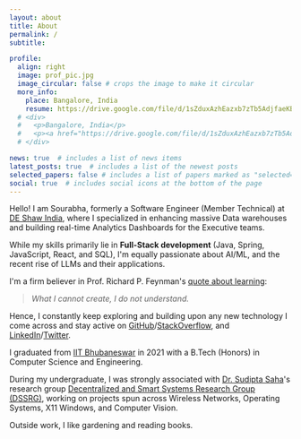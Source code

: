 ```yaml
---
layout: about
title: About
permalink: /
subtitle: 

profile:
  align: right
  image: prof_pic.jpg
  image_circular: false # crops the image to make it circular
  more_info:
    place: Bangalore, India
    resume: https://drive.google.com/file/d/1sZduxAzhEazxb7zTb5AdjfaeKBOBcW6c/view
  # <div>
  #   <p>Bangalore, India</p>
  #   <p><a href="https://drive.google.com/file/d/1sZduxAzhEazxb7zTb5AdjfaeKBOBcW6c/view" target="_blank">Resume</a></p>
  # </div>

news: true  # includes a list of news items
latest_posts: true  # includes a list of the newest posts
selected_papers: false # includes a list of papers marked as "selected={true}"
social: true  # includes social icons at the bottom of the page
---
```


Hello! I am Sourabha, formerly a Software Engineer (Member Technical) at [DE Shaw India](https://www.deshawindia.com/), where I specialized in enhancing massive Data warehouses and building real-time Analytics Dashboards for the Executive teams.

While my skills primarily lie in **Full-Stack development** (Java, Spring, JavaScript, React, and SQL), I'm equally passionate about AI/ML, and the recent rise of LLMs and their applications.

I'm a firm believer in Prof. Richard P. Feynman's [quote about learning](https://www.goodreads.com/quotes/8414-what-i-cannot-create-i-do-not-understand):
> _What I cannot create, I do not understand._

Hence, I constantly keep exploring and building upon any new technology I come across and stay active on [GitHub](https://github.com/bmsohwinc)/[StackOverflow](https://stackoverflow.com/users/9247555/bms-bharadwaj), and [LinkedIn](https://www.linkedin.com/in/sourabha235/)/[Twitter](https://twitter.com/BmSourabha).

I graduated from [IIT Bhubaneswar](https://www.iitbbs.ac.in/) in 2021 with a B.Tech (Honors) in Computer Science and Engineering.

During my undergraduate, I was strongly associated with [Dr. Sudipta Saha](https://www.iitbbs.ac.in/profile.php/sudipta/)'s research group [Decentralized and Smart Systems Research Group (DSSRG)](https://sites.google.com/iitbbs.ac.in/dssrg), working on projects spun across Wireless Networks, Operating Systems, X11 Windows, and Computer Vision.

Outside work, I like gardening and reading books.
